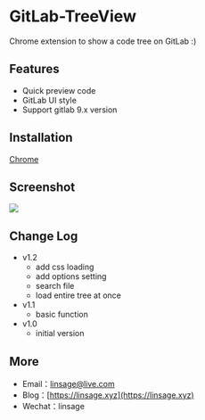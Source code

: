 # GitLab-TreeView

Chrome extension to show a code tree on GitLab  :)

## Features

- Quick preview code
- GitLab UI style
- Support gitlab 9.x version

## Installation

[Chrome](https://chrome.google.com/webstore/detail/gitlab-treeview/kfjchffabpogdehadpflljaikjicdpng)

## Screenshot

![](https://ws2.sinaimg.cn/large/006tNc79gy1fhpc4wcad7g30z10hzaqs.gif)


## Change Log
 - v1.2
    - add css loading
    - add options setting 
    - search file
    - load entire tree at once
 - v1.1
    - basic function 
 - v1.0
    - initial version

## More

- Email：[linsage@live.com](mailto:linsage@live.com)
- Blog：[https://linsage.xyz](https://linsage.xyz)
- Wechat：linsage